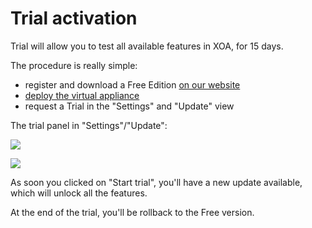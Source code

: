# Trial activation

Trial will allow you to test all available features in XOA, for 15 days.

The procedure is really simple:

* register and download a Free Edition [on our website](https://xen-orchestra.com/#/member)
* [deploy the virtual appliance](xoa.md)
* request a Trial in the "Settings" and "Update" view

The trial panel in "Settings"/"Update":

![](https://xen-orchestra.com/blog/content/images/2015/05/updater.png)

![](https://xen-orchestra.com/blog/content/images/2015/05/trial.png)

As soon you clicked on "Start trial", you'll have a new update available, which will unlock all the features.

At the end of the trial, you'll be rollback to the Free version.